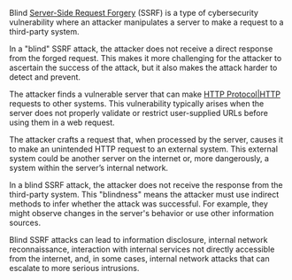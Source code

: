 Blind [Server-Side Request Forgery]() (SSRF) is a type of cybersecurity vulnerability where an attacker manipulates a server to make a request to a third-party system. 

In a "blind" SSRF attack, the attacker does not receive a direct response from the forged request. This makes it more challenging for the attacker to ascertain the success of the attack, but it also makes the attack harder to detect and prevent.

The attacker finds a vulnerable server that can make [HTTP Protocol|HTTP]() requests to other systems. This vulnerability typically arises when the server does not properly validate or restrict user-supplied URLs before using them in a web request.

The attacker crafts a request that, when processed by the server, causes it to make an unintended HTTP request to an external system. This external system could be another server on the internet or, more dangerously, a system within the server’s internal network.

In a blind SSRF attack, the attacker does not receive the response from the third-party system. This "blindness" means the attacker must use indirect methods to infer whether the attack was successful. For example, they might observe changes in the server's behavior or use other information sources.

Blind SSRF attacks can lead to information disclosure, internal network reconnaissance, interaction with internal services not directly accessible from the internet, and, in some cases, internal network attacks that can escalate to more serious intrusions.